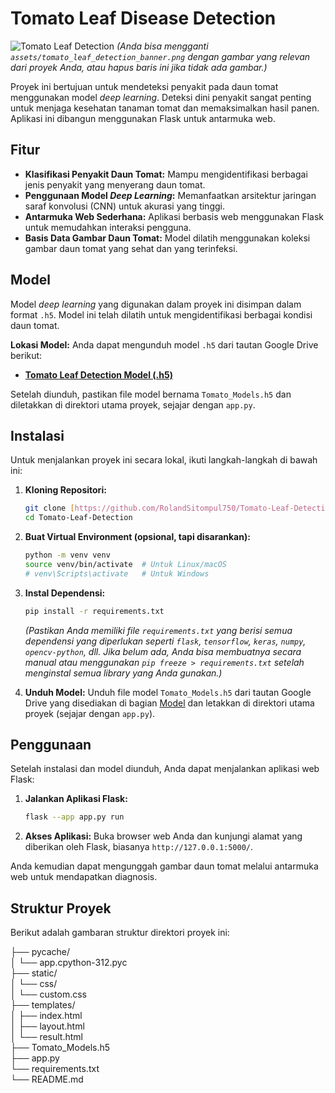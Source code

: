 # Tomato Leaf Disease Detection

![Tomato Leaf Detection](assets/tomato_leaf_detection_banner.png)
*(Anda bisa mengganti `assets/tomato_leaf_detection_banner.png` dengan gambar yang relevan dari proyek Anda, atau hapus baris ini jika tidak ada gambar.)*

Proyek ini bertujuan untuk mendeteksi penyakit pada daun tomat menggunakan model *deep learning*. Deteksi dini penyakit sangat penting untuk menjaga kesehatan tanaman tomat dan memaksimalkan hasil panen. Aplikasi ini dibangun menggunakan Flask untuk antarmuka web.

## Fitur

* **Klasifikasi Penyakit Daun Tomat:** Mampu mengidentifikasi berbagai jenis penyakit yang menyerang daun tomat.
* **Penggunaan Model *Deep Learning*:** Memanfaatkan arsitektur jaringan saraf konvolusi (CNN) untuk akurasi yang tinggi.
* **Antarmuka Web Sederhana:** Aplikasi berbasis web menggunakan Flask untuk memudahkan interaksi pengguna.
* **Basis Data Gambar Daun Tomat:** Model dilatih menggunakan koleksi gambar daun tomat yang sehat dan yang terinfeksi.

## Model

Model *deep learning* yang digunakan dalam proyek ini disimpan dalam format `.h5`. Model ini telah dilatih untuk mengidentifikasi berbagai kondisi daun tomat.

**Lokasi Model:** Anda dapat mengunduh model `.h5` dari tautan Google Drive berikut:

* **[Tomato Leaf Detection Model (.h5)](https://drive.google.com/file/d/1c3TgLesAlRYABXC6vkscOEUlYyZZvL3S/view?usp=sharing)**

Setelah diunduh, pastikan file model bernama `Tomato_Models.h5` dan diletakkan di direktori utama proyek, sejajar dengan `app.py`.

## Instalasi

Untuk menjalankan proyek ini secara lokal, ikuti langkah-langkah di bawah ini:

1.  **Kloning Repositori:**
    ```bash
    git clone [https://github.com/RolandSitompul750/Tomato-Leaf-Detection.git](https://github.com/RolandSitompul750/Tomato-Leaf-Detection.git)
    cd Tomato-Leaf-Detection
    ```

2.  **Buat Virtual Environment (opsional, tapi disarankan):**
    ```bash
    python -m venv venv
    source venv/bin/activate  # Untuk Linux/macOS
    # venv\Scripts\activate   # Untuk Windows
    ```

3.  **Instal Dependensi:**
    ```bash
    pip install -r requirements.txt
    ```
    *(Pastikan Anda memiliki file `requirements.txt` yang berisi semua dependensi yang diperlukan seperti `flask`, `tensorflow`, `keras`, `numpy`, `opencv-python`, dll. Jika belum ada, Anda bisa membuatnya secara manual atau menggunakan `pip freeze > requirements.txt` setelah menginstal semua library yang Anda gunakan.)*

4.  **Unduh Model:** Unduh file model `Tomato_Models.h5` dari tautan Google Drive yang disediakan di bagian [Model](#model) dan letakkan di direktori utama proyek (sejajar dengan `app.py`).

## Penggunaan

Setelah instalasi dan model diunduh, Anda dapat menjalankan aplikasi web Flask:

1.  **Jalankan Aplikasi Flask:**
    ```bash
    flask --app app.py run
    ```

2.  **Akses Aplikasi:** Buka browser web Anda dan kunjungi alamat yang diberikan oleh Flask, biasanya `http://127.0.0.1:5000/`.

Anda kemudian dapat mengunggah gambar daun tomat melalui antarmuka web untuk mendapatkan diagnosis.

## Struktur Proyek

Berikut adalah gambaran struktur direktori proyek ini:

├── pycache/  
│   └── app.cpython-312.pyc  
├── static/  
│   └── css/  
│       └── custom.css  
├── templates/  
│   ├── index.html  
│   ├── layout.html  
│   └── result.html  
├── Tomato_Models.h5  
├── app.py  
└── requirements.txt  
└── README.md  
